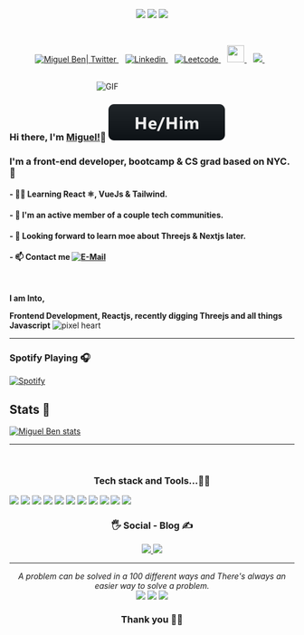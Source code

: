 
<!--
**migben/migben** is a ✨ _special_ ✨ repository because its `README.md` (this file) appears on your GitHub profile.

Here are some ideas to get you started:

- 🔭 I’m currently working on ...
- 🌱 I’m currently learning ...
- 👯 I’m looking to collaborate on ...
- 🤔 I’m looking for help with ...
- 💬 Ask me about ...
- 📫 How to reach me: ...
- 😄 Pronouns: ...
- ⚡ Fun fact: ...
-->


<p align="center">
  <img width="40" src="https://img.icons8.com/cotton/64/000000/star.png"/>
  <img width="50" src="https://github.githubassets.com/images/mona-whisper.gif" />
  <img width="40" src="https://img.icons8.com/cotton/64/000000/star.png"/>
</p> 


<br/>
<p align="center">
  <a href="https://twitter.com/SutzakuX" target="_blank">
    <img alt="Miguel Ben| Twitter" height="30px" src="https://img.icons8.com/color/48/000000/twitter-squared.png"/>
  </a>&nbsp;&nbsp;
  <a href="https://www.linkedin.com/in/miguelben/" target="_blank">
    <img alt="Linkedin" height="30px" src="https://img.icons8.com/color/64/000000/linkedin.png"/>
  </a>&nbsp;&nbsp;
  <a href="https://leetcode.com/migben/" target="_blank">
    <img alt="Leetcode" height="30px" src="https://img.icons8.com/ultraviolet/40/000000/code.png"/>
  </a>&nbsp;&nbsp;
  <a href="https://ko-fi.com/I2I3C8M5" target="_blank">
    <img height="30px" width="30" src="https://uploads-ssl.webflow.com/5c14e387dab576fe667689cf/5ca5bf1dff3c03fbf7cc9b3c_Kofi_logo_RGB_rounded-p-500.png"/>
  </a>&nbsp;&nbsp;
  <a href="https://dev.to/migben" target="_blank">
    <img height="30" src="https://raw.githubusercontent.com/WaylonWalker/WaylonWalker/main/icon/dev.png">
  </a>&nbsp;&nbsp;
</p>



<br />

<img align="right" height="auto" width="350px" alt="GIF" src="https://media0.giphy.com/media/du3J3cXyzhj75IOgvA/giphy.gif?cid=ecf05e47345b8db67ffc5ae993159c8eacb95ef4efad754a&rid=giphy.gif"/>
<br />

### Hi there, I'm [Miguel!](https://www.miguelben.dev):wave:  ![](https://github.com/MikeCodesDotNET/ColoredBadges/raw/master/svg/pronouns/hehim.svg?sanitize=true)

### I'm a front-end developer, bootcamp & CS grad based on NYC. 🗽 


#### - 🐱‍💻 Learning React ⚛, VueJs & Tailwind.

#### - 🌱 I'm an active member of a couple tech communities.

#### - 👾 Looking forward to learn moe about Threejs & Nextjs later.

#### - 📫 Contact me [![E-Mail](https://img.shields.io/badge/email-reveal-2a8?style=flat-square&logo=gmail&logoColor=white)](https://mailhide.io/e/S4C35KOh)

<br />

**I am Into,**

**Frontend Development, Reactjs,  recently digging Threejs and all things Javascript** <img style="position absolute" src="https://static.djangoproject.com/img/fundraising-heart.cd6bb84ffd33.svg" alt="pixel heart" width="15" height="15"/>
<br />

<hr />

### Spotify Playing 🎧

[![Spotify](https://novatorem-migben.vercel.app/api/spotify)](https://open.spotify.com/user/mius00)

<!-- [<img src="https://novatorem-taupe-phi.vercel.app/api/spotify" alt="migben Spotify Playing" width="350px" />](https://open.spotify.com/user/mius00) -->

## Stats 💯

 [![Miguel Ben stats](https://github-readme-stats-migben.vercel.app/api?username=migben&show_icons=true&theme=radical&hide_border=true)](https://github.com/migben/github-readme-stats)

*************

<br />

<h3 align="center">Tech stack and Tools...🐱‍👤</h3>

<p align="center">

<!-- For more icons please follow  https://github.com/MikeCodesDotNET/ColoredBadges -->
  
  ![](https://img.shields.io/badge/HTML5-E34F26?style=for-the-badge&logo=html5&logoColor=white) 
![](https://img.shields.io/badge/CSS3-1572B6?style=for-the-badge&logo=css3&logoColor=white) 
![](https://img.shields.io/badge/JavaScript-F7DF1E?style=for-the-badge&logo=javascript&logoColor=black) 
![](https://img.shields.io/badge/TypeScript-3178C6?style=for-the-badge&logo=typescript&logoColor=black) 
![](https://img.shields.io/badge/React-20232A?style=for-the-badge&logo=react&logoColor=61DAFB) 
![](https://img.shields.io/badge/PostgreSQL-316192?style=for-the-badge&logo=postgresql&logoColor=white)
![](https://img.shields.io/badge/Bash-000000?style=for-the-badge&logo=gnu-bash&logoColor=white) 
![](https://img.shields.io/badge/Node.js-43853D?style=for-the-badge&logo=node.js&logoColor=white) 
![](https://img.shields.io/badge/Vuejs-4FC08D?style=for-the-badge&logo=vue.js&logoColor=white)
![](https://img.shields.io/badge/Next.js-000000?style=for-the-badge&logo=next.js&logoColor=white)
![](https://img.shields.io/badge/Jest-C21325?style=for-the-badge&logo=jest&logoColor=white)
</p>

<h3 align="center">🖐 Social - Blog ✍</h3>

<p align="center">
  
  <a href="https://www.linkedin.com/in/miguelben" target="_blank">
<!--     <img src="https://github.com/MikeCodesDotNET/ColoredBadges/raw/master/svg/blogs/devto.svg?sanitize=true">  -->
    <img src="https://img.shields.io/badge/LinkedIn-0A66C2?style=for-the-badge&logo=linkedin&logoColor=black)" >
  </a>
  
  <a href="https://dev.to/migben" target="_blank">
<!--     <img src="https://github.com/MikeCodesDotNET/ColoredBadges/raw/master/svg/blogs/devto.svg?sanitize=true">  -->
    <img src="https://img.shields.io/badge/Dev.to-632CA6?style=for-the-badge&logo=dev.to&logoColor=black)" >
  </a>
</p>


***********************************

<p align="center">
  <i>A problem can be solved in a 100 different ways and There's always an easier way to solve a problem.</i> <br> 
  <img src="https://media3.giphy.com/media/ln7z2eWriiQAllfVcn/200w.webp" width="100">
  <img src="https://i.giphy.com/media/eNAsjO55tPbgaor7ma/200w.webp" width="100">
  <img src="https://i.giphy.com/media/VgGthkhUvGgOit7Y9i/200.webp" width="100">
</p>
<h3 align="center"> Thank you 👋🐸</h3>


<!--
couple of drawing gif logos that I like.
 
<p align="center">
  <img src="https://media3.giphy.com/media/ln7z2eWriiQAllfVcn/200w.webp" width="100">
  <img src="https://i.giphy.com/media/LMt9638dO8dftAjtco/200.webp" width="100">
  <img src="https://i.giphy.com/media/eNAsjO55tPbgaor7ma/200w.webp" width="100">
  <img src="https://i.giphy.com/media/VgGthkhUvGgOit7Y9i/200.webp" width="100">
  <img src="https://i.giphy.com/media/KzJkzjggfGN5Py6nkT/200.webp" width="100">
  <img src="https://i.giphy.com/media/IdyAQJVN2kVPNUrojM/200.webp" width="100"><br><br>
  <img src="https://camo.githubusercontent.com/936a08778c7e4885053d148c07bbd2339dfbdd80/68747470733a2f2f6665726f73732e6e65742f782f6e6f6465322e676966" /><br><br>
  <img src="https://little.kylerconway.com/images/golang-what.gif" width="300"><img src="https://intro.rustbridge.com/img/ferris.gif" width="300">
</p> -->




  


